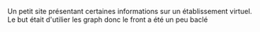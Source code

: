 Un petit site présentant certaines informations sur un établissement virtuel.
Le but était d'utilier les graph donc le front a été un peu baclé
